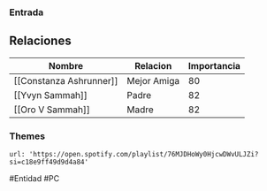 
### Entrada



## Relaciones

| Nombre                  | Relacion    | Importancia |
| ----------------------- | ----------- | ----------- |
| [[Constanza Ashrunner]] | Mejor Amiga | 80          |
| [[Yvyn Sammah]]         | Padre       | 82          |
| [[Oro V Sammah]]        | Madre       | 82            |

### Themes
```spotify
url: 'https://open.spotify.com/playlist/76MJDHoWy0HjcwDWvULJZi?si=c18e9ff49d9d4a84'
```

#Entidad #PC 